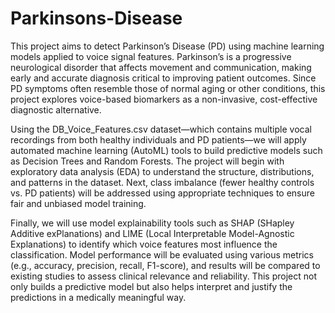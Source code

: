 # Parkinsons-Disease

This project aims to detect Parkinson’s Disease (PD) using machine learning models applied to voice signal features. Parkinson’s is a progressive neurological disorder that affects movement and communication, making early and accurate diagnosis critical to improving patient outcomes. Since PD symptoms often resemble those of normal aging or other conditions, this project explores voice-based biomarkers as a non-invasive, cost-effective diagnostic alternative.

Using the DB_Voice_Features.csv dataset—which contains multiple vocal recordings from both healthy individuals and PD patients—we will apply automated machine learning (AutoML) tools to build predictive models such as Decision Trees and Random Forests. The project will begin with exploratory data analysis (EDA) to understand the structure, distributions, and patterns in the dataset. Next, class imbalance (fewer healthy controls vs. PD patients) will be addressed using appropriate techniques to ensure fair and unbiased model training.

Finally, we will use model explainability tools such as SHAP (SHapley Additive exPlanations) and LIME (Local Interpretable Model-Agnostic Explanations) to identify which voice features most influence the classification. Model performance will be evaluated using various metrics (e.g., accuracy, precision, recall, F1-score), and results will be compared to existing studies to assess clinical relevance and reliability. This project not only builds a predictive model but also helps interpret and justify the predictions in a medically meaningful way.
